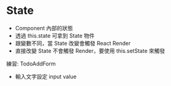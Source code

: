 # State
- Component 內部的狀態
- 透過 this.state 可拿到 State 物件
- 跟變數不同，當 State 改變會觸發 React Render
- 直接改變 State 不會觸發 Render，要使用 this.setState 來觸發

練習:
TodoAddForm
  - 輸入文字設定 input value
